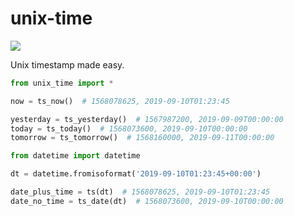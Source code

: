 # unix-time

[![](https://badge.fury.io/py/unix-time.svg)](https://pypi.org/project/unix-time)

Unix timestamp made easy.

```py
from unix_time import *

now = ts_now()  # 1568078625, 2019-09-10T01:23:45

yesterday = ts_yesterday()  # 1567987200, 2019-09-09T00:00:00
today = ts_today()  # 1568073600, 2019-09-10T00:00:00
tomorrow = ts_tomorrow()  # 1568160000, 2019-09-11T00:00:00

from datetime import datetime

dt = datetime.fromisoformat('2019-09-10T01:23:45+00:00')

date_plus_time = ts(dt)  # 1568078625, 2019-09-10T01:23:45
date_no_time = ts_date(dt)  # 1568073600, 2019-09-10T00:00:00
```

